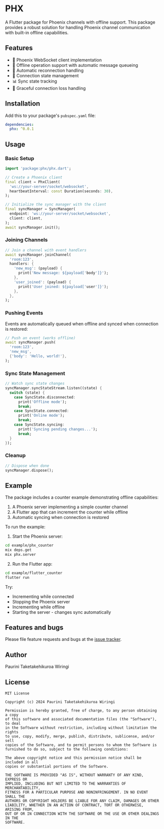 # PHX

A Flutter package for Phoenix channels with offline support. This package provides a robust solution for handling Phoenix channel communication with built-in offline capabilities.

## Features

- 🔄 Phoenix WebSocket client implementation
- 📡 Offline operation support with automatic message queueing
- 🔁 Automatic reconnection handling
- 🚦 Connection state management
- 📊 Sync state tracking
- 🔌 Graceful connection loss handling

## Installation

Add this to your package's `pubspec.yaml` file:

```yaml
dependencies:
  phx: ^0.0.1
```

## Usage

### Basic Setup

```dart
import 'package:phx/phx.dart';

// Create a Phoenix client
final client = PhxClient(
  'ws://your-server/socket/websocket',
  heartbeatInterval: const Duration(seconds: 30),
);

// Initialize the sync manager with the client
final syncManager = SyncManager(
  endpoint: 'ws://your-server/socket/websocket',
  client: client,
);
await syncManager.init();
```

### Joining Channels

```dart
// Join a channel with event handlers
await syncManager.joinChannel(
  'room:123',
  handlers: {
    'new_msg': (payload) {
      print('New message: ${payload['body']}');
    },
    'user_joined': (payload) {
      print('User joined: ${payload['user']}');
    },
  },
);
```

### Pushing Events

Events are automatically queued when offline and synced when connection is restored:

```dart
// Push an event (works offline)
await syncManager.push(
  'room:123',
  'new_msg',
  {'body': 'Hello, world!'},
);
```

### Sync State Management

```dart
// Watch sync state changes
syncManager.syncStateStream.listen((state) {
  switch (state) {
    case SyncState.disconnected:
      print('Offline mode');
      break;
    case SyncState.connected:
      print('Online mode');
      break;
    case SyncState.syncing:
      print('Syncing pending changes...');
      break;
  }
});
```

### Cleanup

```dart
// Dispose when done
syncManager.dispose();
```

## Example

The package includes a counter example demonstrating offline capabilities:

1. A Phoenix server implementing a simple counter channel
2. A Flutter app that can increment the counter while offline
3. Automatic syncing when connection is restored

To run the example:

1. Start the Phoenix server:
```bash
cd example/phx_counter
mix deps.get
mix phx.server
```

2. Run the Flutter app:
```bash
cd example/flutter_counter
flutter run
```

Try:
- Incrementing while connected
- Stopping the Phoenix server
- Incrementing while offline
- Starting the server - changes sync automatically

## Features and bugs

Please file feature requests and bugs at the [issue tracker](https://github.com/p4-k4/flutter_package_phx/issues).

## Author

Paurini Taketakehikuroa Wiringi

## License

```
MIT License

Copyright (c) 2024 Paurini Taketakehikuroa Wiringi

Permission is hereby granted, free of charge, to any person obtaining a copy
of this software and associated documentation files (the "Software"), to deal
in the Software without restriction, including without limitation the rights
to use, copy, modify, merge, publish, distribute, sublicense, and/or sell
copies of the Software, and to permit persons to whom the Software is
furnished to do so, subject to the following conditions:

The above copyright notice and this permission notice shall be included in all
copies or substantial portions of the Software.

THE SOFTWARE IS PROVIDED "AS IS", WITHOUT WARRANTY OF ANY KIND, EXPRESS OR
IMPLIED, INCLUDING BUT NOT LIMITED TO THE WARRANTIES OF MERCHANTABILITY,
FITNESS FOR A PARTICULAR PURPOSE AND NONINFRINGEMENT. IN NO EVENT SHALL THE
AUTHORS OR COPYRIGHT HOLDERS BE LIABLE FOR ANY CLAIM, DAMAGES OR OTHER
LIABILITY, WHETHER IN AN ACTION OF CONTRACT, TORT OR OTHERWISE, ARISING FROM,
OUT OF OR IN CONNECTION WITH THE SOFTWARE OR THE USE OR OTHER DEALINGS IN THE
SOFTWARE.
